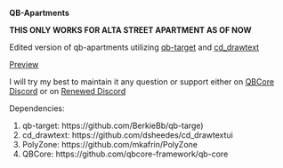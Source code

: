 **QB-Apartments**

**THIS ONLY WORKS FOR ALTA STREET APARTMENT AS OF NOW**

Edited version of qb-apartments utilizing [qb-target](https://github.com/BerkieBb/qb-target) and [cd_drawtext](https://github.com/dsheedes/cd_drawtextui)

[Preview](https://streamable.com/3mkblq)


I will try my best to maintain it any question or support either on [QBCore Discord](https://discord.gg/QBCore) or on [Renewed Discord](https://discord.gg/AS2Y8TWejt)


Dependencies:

<ol>
  <li>qb-target: https://github.com/BerkieBb/qb-targe)</li>
  <li>cd_drawtext: https://github.com/dsheedes/cd_drawtextui</li>
  <li>PolyZone: https://github.com/mkafrin/PolyZone</li>
  <li>QBCore: https://github.com/qbcore-framework/qb-core</li>
</ol>
